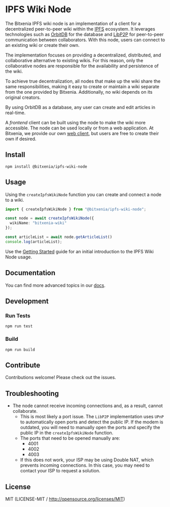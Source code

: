 # IPFS Wiki Node

The Bitxenia IPFS wiki node is an implementation of a client for a decentralized peer-to-peer wiki within the [IPFS](https://ipfs.tech) ecosystem. It leverages technologies such as [OrbitDB](https://github.com/orbitdb/orbitdb) for the database and [LibP2P](https://github.com/libp2p/js-libp2p) for peer-to-peer communication between collaborators. With this node, users can connect to an existing wiki or create their own.  

The implementation focuses on providing a decentralized, distributed, and collaborative alternative to existing wikis. For this reason, only the collaborative nodes are responsible for the availability and persistence of the wiki.  

To achieve true decentralization, all nodes that make up the wiki share the same responsibilities, making it easy to create or maintain a wiki separate from the one provided by Bitxenia. Additionally, no wiki depends on its original creators.  

By using OrbitDB as a database, any user can create and edit articles in real-time.  

A *frontend* client can be built using the node to make the wiki more accessible. The node can be used locally or from a web application. At Bitxenia, we provide our own [web client](https://github.com/bitxenia/rc), but users are free to create their own if desired.

## Install
```
npm install @bitxenia/ipfs-wiki-node
```

## Usage
Using the `createIpfsWikiNode` function you can create and connect a node to a wiki.
```ts
import { createIpfsWikiNode } from "@bitxenia/ipfs-wiki-node";

const node = await createIpfsWikiNode({
  wikiName: "bitxenia-wiki"
});

const articleList = await node.getArticleList()
console.log(articleList);
```
Use the [Getting Started](https://github.com/bitxenia/ipfs-wiki-node/tree/main/docs/getting_started.md) guide for an initial introduction to the IPFS Wiki Node usage.

## Documentation

You can find more advanced topics in our [docs](https://github.com/bitxenia/ipfs-wiki-node/tree/main/docs).

## Development

### Run Tests
```
npm run test
```

### Build
```
npm run build
```

## Contribute
Contributions welcome! Please check out the issues.

## Troubleshooting

- The node cannot receive incoming connections and, as a result, cannot collaborate.
  - This is most likely a port issue. The `LibP2P` implementation uses `UPnP` to automatically open ports and detect the public IP. If the modem is outdated, you will need to manually open the ports and specify the public IP in the `createIpfsWikiNode` function.
  - The ports that need to be opened manually are:
      - 4001
      - 4002
      - 4003
  - If this does not work, your ISP may be using Double NAT, which prevents incoming connections. In this case, you may need to contact your ISP to request a solution.

## License
MIT (LICENSE-MIT / http://opensource.org/licenses/MIT)
